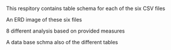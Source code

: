This respitory contains table schema for each of the six CSV files

An ERD image of these six files 

8 different analysis based on provided measures 

A data base schma also of the different tables 
